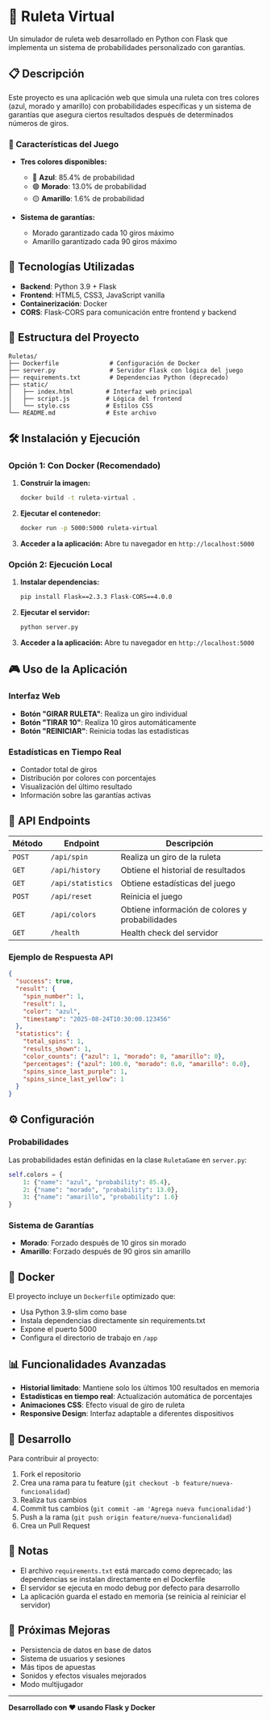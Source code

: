 # 🎰 Ruleta Virtual

Un simulador de ruleta web desarrollado en Python con Flask que implementa un sistema de probabilidades personalizado con garantías.

## 📋 Descripción

Este proyecto es una aplicación web que simula una ruleta con tres colores (azul, morado y amarillo) con probabilidades específicas y un sistema de garantías que asegura ciertos resultados después de determinados números de giros.

### 🎨 Características del Juego

- **Tres colores disponibles:**
  - 🔵 **Azul**: 85.4% de probabilidad
  - 🟣 **Morado**: 13.0% de probabilidad  
  - 🟡 **Amarillo**: 1.6% de probabilidad

- **Sistema de garantías:**
  - Morado garantizado cada 10 giros máximo
  - Amarillo garantizado cada 90 giros máximo

## 🚀 Tecnologías Utilizadas

- **Backend**: Python 3.9 + Flask
- **Frontend**: HTML5, CSS3, JavaScript vanilla
- **Containerización**: Docker
- **CORS**: Flask-CORS para comunicación entre frontend y backend

## 📁 Estructura del Proyecto

```
Ruletas/
├── Dockerfile              # Configuración de Docker
├── server.py               # Servidor Flask con lógica del juego
├── requirements.txt        # Dependencias Python (deprecado)
├── static/
│   ├── index.html         # Interfaz web principal
│   ├── script.js          # Lógica del frontend
│   └── style.css          # Estilos CSS
└── README.md              # Este archivo
```

## 🛠️ Instalación y Ejecución

### Opción 1: Con Docker (Recomendado)

1. **Construir la imagen:**
   ```bash
   docker build -t ruleta-virtual .
   ```

2. **Ejecutar el contenedor:**
   ```bash
   docker run -p 5000:5000 ruleta-virtual
   ```

3. **Acceder a la aplicación:**
   Abre tu navegador en `http://localhost:5000`

### Opción 2: Ejecución Local

1. **Instalar dependencias:**
   ```bash
   pip install Flask==2.3.3 Flask-CORS==4.0.0
   ```

2. **Ejecutar el servidor:**
   ```bash
   python server.py
   ```

3. **Acceder a la aplicación:**
   Abre tu navegador en `http://localhost:5000`

## 🎮 Uso de la Aplicación

### Interfaz Web
- **Botón "GIRAR RULETA"**: Realiza un giro individual
- **Botón "TIRAR 10"**: Realiza 10 giros automáticamente
- **Botón "REINICIAR"**: Reinicia todas las estadísticas

### Estadísticas en Tiempo Real
- Contador total de giros
- Distribución por colores con porcentajes
- Visualización del último resultado
- Información sobre las garantías activas

## 🔌 API Endpoints

| Método | Endpoint | Descripción |
|--------|----------|-------------|
| `POST` | `/api/spin` | Realiza un giro de la ruleta |
| `GET` | `/api/history` | Obtiene el historial de resultados |
| `GET` | `/api/statistics` | Obtiene estadísticas del juego |
| `POST` | `/api/reset` | Reinicia el juego |
| `GET` | `/api/colors` | Obtiene información de colores y probabilidades |
| `GET` | `/health` | Health check del servidor |

### Ejemplo de Respuesta API

```json
{
  "success": true,
  "result": {
    "spin_number": 1,
    "result": 1,
    "color": "azul",
    "timestamp": "2025-08-24T10:30:00.123456"
  },
  "statistics": {
    "total_spins": 1,
    "results_shown": 1,
    "color_counts": {"azul": 1, "morado": 0, "amarillo": 0},
    "percentages": {"azul": 100.0, "morado": 0.0, "amarillo": 0.0},
    "spins_since_last_purple": 1,
    "spins_since_last_yellow": 1
  }
}
```

## ⚙️ Configuración

### Probabilidades
Las probabilidades están definidas en la clase `RuletaGame` en `server.py`:

```python
self.colors = {
    1: {"name": "azul", "probability": 85.4},
    2: {"name": "morado", "probability": 13.0}, 
    3: {"name": "amarillo", "probability": 1.6}
}
```

### Sistema de Garantías
- **Morado**: Forzado después de 10 giros sin morado
- **Amarillo**: Forzado después de 90 giros sin amarillo

## 🐳 Docker

El proyecto incluye un `Dockerfile` optimizado que:
- Usa Python 3.9-slim como base
- Instala dependencias directamente sin requirements.txt
- Expone el puerto 5000
- Configura el directorio de trabajo en `/app`

## 📊 Funcionalidades Avanzadas

- **Historial limitado**: Mantiene solo los últimos 100 resultados en memoria
- **Estadísticas en tiempo real**: Actualización automática de porcentajes
- **Animaciones CSS**: Efecto visual de giro de ruleta
- **Responsive Design**: Interfaz adaptable a diferentes dispositivos

## 🔧 Desarrollo

Para contribuir al proyecto:

1. Fork el repositorio
2. Crea una rama para tu feature (`git checkout -b feature/nueva-funcionalidad`)
3. Realiza tus cambios
4. Commit tus cambios (`git commit -am 'Agrega nueva funcionalidad'`)
5. Push a la rama (`git push origin feature/nueva-funcionalidad`)
6. Crea un Pull Request

## 📝 Notas

- El archivo `requirements.txt` está marcado como deprecado; las dependencias se instalan directamente en el Dockerfile
- El servidor se ejecuta en modo debug por defecto para desarrollo
- La aplicación guarda el estado en memoria (se reinicia al reiniciar el servidor)

## 🚀 Próximas Mejoras

- Persistencia de datos en base de datos
- Sistema de usuarios y sesiones
- Más tipos de apuestas
- Sonidos y efectos visuales mejorados
- Modo multijugador

---

**Desarrollado con ❤️ usando Flask y Docker**
